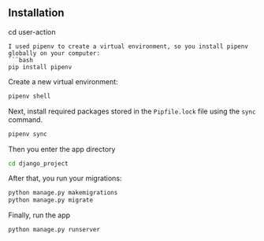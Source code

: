 
## Installation

cd user-action
```
I used pipenv to create a virtual environment, so you install pipenv globally on your computer:
```bash
pip install pipenv
```

Create a new virtual environment:
```bash
pipenv shell
```

Next, install required packages stored in the ``Pipfile.lock`` file using the ``sync`` command.
```bash
pipenv sync
```

Then you enter the app directory
```bash
cd django_project
```

After that, you run your migrations:
```bash
python manage.py makemigrations
python manage.py migrate
```

Finally, run the app
```bash
python manage.py runserver
```


